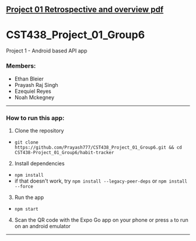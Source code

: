 ## **[Project 01 Retrospective and overview pdf](retrospective.pdf)**

# **CST438_Project_01_Group6**
Project 1 - Android based API app 

### Members:
- Ethan Bleier
- Prayash Raj Singh
- Ezequiel Reyes
- Noah Mckegney
 
---

### How to run this app:

1. Clone the repository
- `git clone https://github.com/Prayash777/CST438_Project_01_Group6.git && cd CST438-Project_01_Group6/habit-tracker`

2. Install dependencies
- `npm install`
- if that doesn't work, try `npm install --legacy-peer-deps` or `npm install --force`

3. Run the app
- `npm start`

4. Scan the QR code with the Expo Go app on your phone or press `a` to run on an android emulator

---
